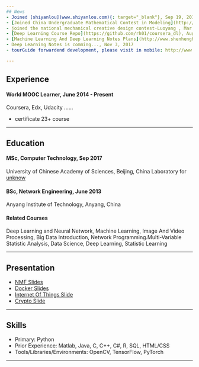 ```yaml
---
## News
- Joined [shiyanlou](www.shiyanlou.com){: target="_blank"}, Sep 19, 2014
- [Joined China Undergraduate Mathematical Contest in Modeling](http://slxy.ayit.edu.cn/info/1961/1781.htm), July 10, 2015
- joined the national mechanical creative design contest-Luoyang , Mar 1, 2016
- [Deep Learning Course Repo](https://github.com/rh01/coursera_dl), Aug 13, 2017
- [Machine Learning And Deep Learning Notes Plans](http://www.shenhengheng.xyz/files/ml/ml_plan.pdf). Sep 16, 2017
- Deep Learning Notes is comming..., Nov 3, 2017
- tourGuide forwardend development, please visit in mobile: http://www.shenhengheng.xyz/tourGuide/, Nov 10, 2017

---
```


## Experience

#### World MOOC Learner, June 2014 - Present
Coursera, Edx, Udacity ......

- certificate 23+ course

---

## Education

#### MSc, Computer Technology, Sep 2017
University of Chinese Academy of Sciences, Beijing, China
Laboratory for [unknow]()


#### BSc, Network Engineering, June 2013
Anyang Institute of Technology, Anyang, China


#### Related Courses
Deep Learning and Neural Network, Machine Learning, Image And Video Processing, Big Data Introduction, Network Programming.Multi-Variable Statistic Analysis, Data Science, Deep Learning, Statistic Learning

---

## Presentation
- [NMF Slides](http://www.shenhengheng.xyz/files/ml/ml_nmf.pdf)
- [Docker Slides](http://github.com/rh01/docker-me.git)
- [Internet Of Things Slide](http://www.shenhengheng.xyz/files/benke/iot_ppt.pdf)
- [Crypto Slide](http://www.shenhengheng.xyz/files/benke/crypto_ppt.pdf)

---

## Skills
- Primary: Python
- Prior Experience: Matlab, Java, C, C++, C#, R, SQL, HTML/CSS
- Tools/Libraries/Environments: OpenCV, TensorFlow, PyTorch

---





